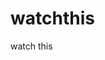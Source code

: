 watchthis
=========

watch this





















































































































































